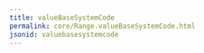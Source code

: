 ```yaml
---
title: valueBaseSystemCode
permalink: core/Range.valueBaseSystemCode.html
jsonid: valuebasesystemcode
---
```

